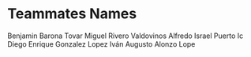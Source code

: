# Teammates Names

Benjamin Barona Tovar
Miguel Rivero Valdovinos
Alfredo Israel Puerto Ic
Diego Enrique Gonzalez Lopez
Iván Augusto Alonzo Lope
